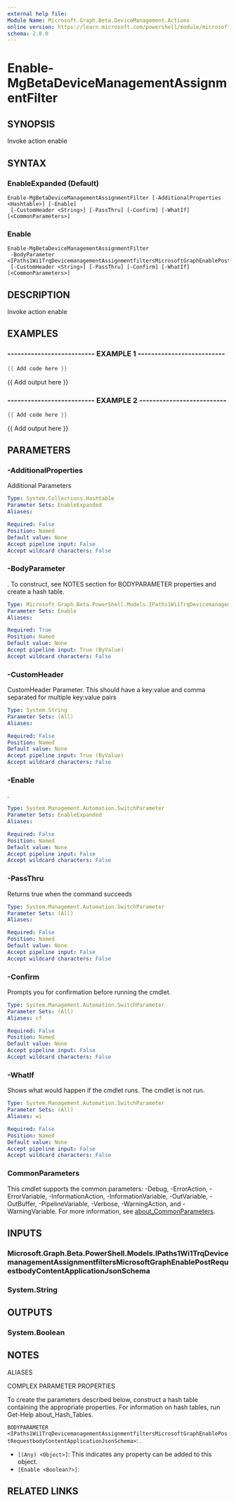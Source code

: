 ```yaml
---
external help file:
Module Name: Microsoft.Graph.Beta.DeviceManagement.Actions
online version: https://learn.microsoft.com/powershell/module/microsoft.graph.beta.devicemanagement.actions/enable-mgbetadevicemanagementassignmentfilter
schema: 2.0.0
---
```


# Enable-MgBetaDeviceManagementAssignmentFilter

## SYNOPSIS
Invoke action enable

## SYNTAX

### EnableExpanded (Default)
```
Enable-MgBetaDeviceManagementAssignmentFilter [-AdditionalProperties <Hashtable>] [-Enable]
 [-CustomHeader <String>] [-PassThru] [-Confirm] [-WhatIf] [<CommonParameters>]
```

### Enable
```
Enable-MgBetaDeviceManagementAssignmentFilter
 -BodyParameter <IPaths1Wi1TrqDevicemanagementAssignmentfiltersMicrosoftGraphEnablePostRequestbodyContentApplicationJsonSchema>
 [-CustomHeader <String>] [-PassThru] [-Confirm] [-WhatIf] [<CommonParameters>]
```

## DESCRIPTION
Invoke action enable

## EXAMPLES

### -------------------------- EXAMPLE 1 --------------------------
```powershell
{{ Add code here }}
```

{{ Add output here }}

### -------------------------- EXAMPLE 2 --------------------------
```powershell
{{ Add code here }}
```

{{ Add output here }}

## PARAMETERS

### -AdditionalProperties
Additional Parameters

```yaml
Type: System.Collections.Hashtable
Parameter Sets: EnableExpanded
Aliases:

Required: False
Position: Named
Default value: None
Accept pipeline input: False
Accept wildcard characters: False
```

### -BodyParameter
.
To construct, see NOTES section for BODYPARAMETER properties and create a hash table.

```yaml
Type: Microsoft.Graph.Beta.PowerShell.Models.IPaths1Wi1TrqDevicemanagementAssignmentfiltersMicrosoftGraphEnablePostRequestbodyContentApplicationJsonSchema
Parameter Sets: Enable
Aliases:

Required: True
Position: Named
Default value: None
Accept pipeline input: True (ByValue)
Accept wildcard characters: False
```

### -CustomHeader
CustomHeader Parameter.
This should have a key:value and comma separated for multiple key:value pairs

```yaml
Type: System.String
Parameter Sets: (All)
Aliases:

Required: False
Position: Named
Default value: None
Accept pipeline input: True (ByValue)
Accept wildcard characters: False
```

### -Enable
.

```yaml
Type: System.Management.Automation.SwitchParameter
Parameter Sets: EnableExpanded
Aliases:

Required: False
Position: Named
Default value: None
Accept pipeline input: False
Accept wildcard characters: False
```

### -PassThru
Returns true when the command succeeds

```yaml
Type: System.Management.Automation.SwitchParameter
Parameter Sets: (All)
Aliases:

Required: False
Position: Named
Default value: None
Accept pipeline input: False
Accept wildcard characters: False
```

### -Confirm
Prompts you for confirmation before running the cmdlet.

```yaml
Type: System.Management.Automation.SwitchParameter
Parameter Sets: (All)
Aliases: cf

Required: False
Position: Named
Default value: None
Accept pipeline input: False
Accept wildcard characters: False
```

### -WhatIf
Shows what would happen if the cmdlet runs.
The cmdlet is not run.

```yaml
Type: System.Management.Automation.SwitchParameter
Parameter Sets: (All)
Aliases: wi

Required: False
Position: Named
Default value: None
Accept pipeline input: False
Accept wildcard characters: False
```

### CommonParameters
This cmdlet supports the common parameters: -Debug, -ErrorAction, -ErrorVariable, -InformationAction, -InformationVariable, -OutVariable, -OutBuffer, -PipelineVariable, -Verbose, -WarningAction, and -WarningVariable. For more information, see [about_CommonParameters](http://go.microsoft.com/fwlink/?LinkID=113216).

## INPUTS

### Microsoft.Graph.Beta.PowerShell.Models.IPaths1Wi1TrqDevicemanagementAssignmentfiltersMicrosoftGraphEnablePostRequestbodyContentApplicationJsonSchema

### System.String

## OUTPUTS

### System.Boolean

## NOTES

ALIASES

COMPLEX PARAMETER PROPERTIES

To create the parameters described below, construct a hash table containing the appropriate properties. For information on hash tables, run Get-Help about_Hash_Tables.


`BODYPARAMETER <IPaths1Wi1TrqDevicemanagementAssignmentfiltersMicrosoftGraphEnablePostRequestbodyContentApplicationJsonSchema>`: .
  - `[(Any) <Object>]`: This indicates any property can be added to this object.
  - `[Enable <Boolean?>]`: 

## RELATED LINKS

